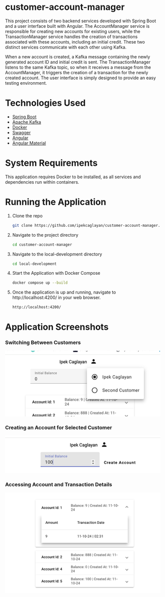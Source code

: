 # customer-account-manager

This project consists of two backend services developed with Spring Boot and a user interface built with Angular. The
AccountManager service is responsible for creating new accounts for existing users, while the TransactionManager service
handles the creation of transactions associated with these accounts, including an initial credit. These two distinct
services communicate with each other using Kafka.

When a new account is created, a Kafka message containing the newly generated account ID and initial credit is sent. The
TransactionManager listens to the same Kafka topic, so when it receives a message from the AccountManager, it triggers
the creation of a transaction for the newly created account. The user interface is simply
designed to provide an easy testing environment.

# Technologies Used


* [Spring Boot](https://docs.spring.io/spring-boot/index.html)
* [Apache Kafka](https://kafka.apache.org/)
* [Docker](https://www.docker.com/)
* [Swagger](https://swagger.io/)
* [Angular](https://angular.dev/overview)
* [Angular Material](https://material.angular.io/)


# System Requirements
This application requires Docker to be installed, as all services and dependencies run within containers.

# Running the Application

1. Clone the repo
   ```sh
   git clone https://github.com/ipekcaglayan/customer-account-manager.git
   ```
2. Navigate to the project directory
   ```sh
   cd customer-account-manager
   
   ```
3. Navigate to the local-development directory
   ```sh
   cd local-development
   ```
4. Start the Application with Docker Compose
   ```sh
   docker compose up --build
   ```
5. Once the application is up and running, navigate to http://localhost:4200/ in your web browser.
   ```sh
   http://localhost:4200/
   ``` 

# Application Screenshots

### Switching Between Customers 
![img.png](img.png)

### Creating an Account for Selected Customer 
![img_1.png](img_1.png)

### Accessing Account and Transaction Details 
![img_2.png](img_2.png)
